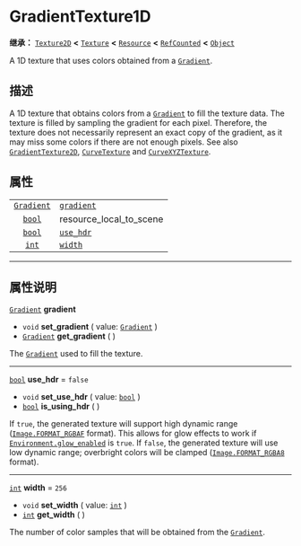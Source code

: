 <!-- ⚠ 请勿编辑本文件 ⚠ -->
<!-- 本文档使用脚本从 WeDot 引擎源码仓库生成。 -->
<!-- 生成脚本：https://github.com/WeDot-Engine/WeDot/tree/4.3/doc/tools/make_md.py； -->
<!-- 原文件：https://github.com/WeDot-Engine/WeDot/tree/4.3/doc/classes/GradientTexture1D.xml。 -->

<div id="_class_gradienttexture1d"></div>

# GradientTexture1D

**继承：** [`Texture2D`](class_texture2d.md) **<** [`Texture`](class_texture.md) **<** [`Resource`](class_resource.md) **<** [`RefCounted`](class_refcounted.md) **<** [`Object`](class_object.md)

A 1D texture that uses colors obtained from a [`Gradient`](class_gradient.md).

## 描述

A 1D texture that obtains colors from a [`Gradient`](class_gradient.md) to fill the texture data. The texture is filled by sampling the gradient for each pixel. Therefore, the texture does not necessarily represent an exact copy of the gradient, as it may miss some colors if there are not enough pixels. See also [`GradientTexture2D`](class_gradienttexture2d.md), [`CurveTexture`](class_curvetexture.md) and [`CurveXYZTexture`](class_curvexyztexture.md).

## 属性

|||
|:-:|:--|
| [`Gradient`](class_gradient.md) | [`gradient`](class_gradienttexture1d.md#class_gradienttexture1d_property_gradient) |                                                                                                       |
| [`bool`](class_bool.md)         | resource_local_to_scene                                                            | ``false`` (overrides [`Resource`](class_resource.md#class_resource_property_resource_local_to_scene)) |
| [`bool`](class_bool.md)         | [`use_hdr`](class_gradienttexture1d.md#class_gradienttexture1d_property_use_hdr)   | ``false``                                                                                             |
| [`int`](class_int.md)           | [`width`](class_gradienttexture1d.md#class_gradienttexture1d_property_width)       | ``256``                                                                                               |

<!-- rst-class:: classref-section-separator -->

---

## 属性说明

<div id="_class_gradienttexture1d_property_gradient"></div>

[`Gradient`](class_gradient.md) **gradient** <div id="class_gradienttexture1d_property_gradient"></div>

- `void` **set_gradient** ( value: [`Gradient`](class_gradient.md) )
- [`Gradient`](class_gradient.md) **get_gradient** ( )

The [`Gradient`](class_gradient.md) used to fill the texture.

<!-- rst-class:: classref-item-separator -->

---

<div id="_class_gradienttexture1d_property_use_hdr"></div>

[`bool`](class_bool.md) **use_hdr** = ``false`` <div id="class_gradienttexture1d_property_use_hdr"></div>

- `void` **set_use_hdr** ( value: [`bool`](class_bool.md) )
- [`bool`](class_bool.md) **is_using_hdr** ( )

If `true`, the generated texture will support high dynamic range ([`Image.FORMAT_RGBAF`](class_image.md#class_image_constant_format_rgbaf) format). This allows for glow effects to work if [`Environment.glow_enabled`](class_environment.md#class_environment_property_glow_enabled) is `true`. If `false`, the generated texture will use low dynamic range; overbright colors will be clamped ([`Image.FORMAT_RGBA8`](class_image.md#class_image_constant_format_rgba8) format).

<!-- rst-class:: classref-item-separator -->

---

<div id="_class_gradienttexture1d_property_width"></div>

[`int`](class_int.md) **width** = ``256`` <div id="class_gradienttexture1d_property_width"></div>

- `void` **set_width** ( value: [`int`](class_int.md) )
- [`int`](class_int.md) **get_width** ( )

The number of color samples that will be obtained from the [`Gradient`](class_gradient.md).

[^virtual]: 本方法通常需要用户覆盖才能生效。
[^const]: 本方法无副作用，不会修改该实例的任何成员变量。
[^vararg]: 本方法除了能接受在此处描述的参数外，还能够继续接受任意数量的参数。
[^constructor]: 本方法用于构造某个类型。
[^static]: 调用本方法无需实例，可直接使用类名进行调用。
[^operator]: 本方法描述的是使用本类型作为左操作数的有效运算符。
[^bitfield]: 这个值是由下列位标志构成位掩码的整数。
[^void]: 无返回值。

